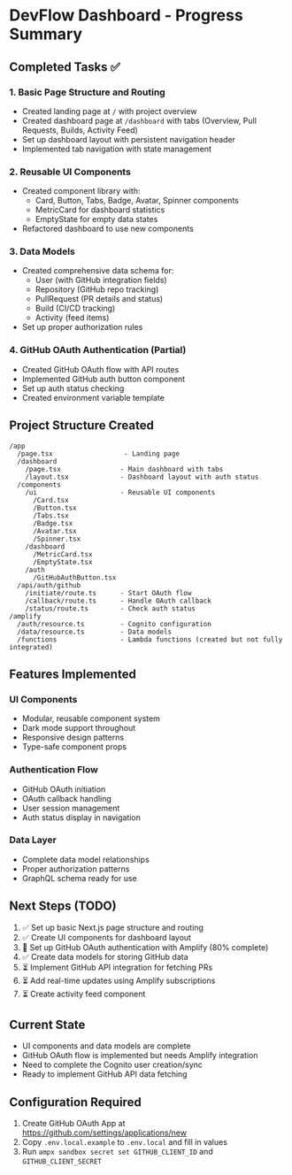 # DevFlow Dashboard - Progress Summary

## Completed Tasks ✅

### 1. Basic Page Structure and Routing
- Created landing page at `/` with project overview
- Created dashboard page at `/dashboard` with tabs (Overview, Pull Requests, Builds, Activity Feed)
- Set up dashboard layout with persistent navigation header
- Implemented tab navigation with state management

### 2. Reusable UI Components
- Created component library with:
  - Card, Button, Tabs, Badge, Avatar, Spinner components
  - MetricCard for dashboard statistics
  - EmptyState for empty data states
- Refactored dashboard to use new components

### 3. Data Models
- Created comprehensive data schema for:
  - User (with GitHub integration fields)
  - Repository (GitHub repo tracking)
  - PullRequest (PR details and status)
  - Build (CI/CD tracking)
  - Activity (feed items)
- Set up proper authorization rules

### 4. GitHub OAuth Authentication (Partial)
- Created GitHub OAuth flow with API routes
- Implemented GitHub auth button component
- Set up auth status checking
- Created environment variable template

## Project Structure Created

```
/app
  /page.tsx                  - Landing page
  /dashboard
    /page.tsx               - Main dashboard with tabs
    /layout.tsx             - Dashboard layout with auth status
  /components
    /ui                     - Reusable UI components
      /Card.tsx
      /Button.tsx
      /Tabs.tsx
      /Badge.tsx
      /Avatar.tsx
      /Spinner.tsx
    /dashboard
      /MetricCard.tsx
      /EmptyState.tsx
    /auth
      /GitHubAuthButton.tsx
  /api/auth/github
    /initiate/route.ts      - Start OAuth flow
    /callback/route.ts      - Handle OAuth callback
    /status/route.ts        - Check auth status
/amplify
  /auth/resource.ts         - Cognito configuration
  /data/resource.ts         - Data models
  /functions                - Lambda functions (created but not fully integrated)
```

## Features Implemented

### UI Components
- Modular, reusable component system
- Dark mode support throughout
- Responsive design patterns
- Type-safe component props

### Authentication Flow
- GitHub OAuth initiation
- OAuth callback handling
- User session management
- Auth status display in navigation

### Data Layer
- Complete data model relationships
- Proper authorization patterns
- GraphQL schema ready for use

## Next Steps (TODO)
1. ✅ Set up basic Next.js page structure and routing
2. ✅ Create UI components for dashboard layout
3. 🔄 Set up GitHub OAuth authentication with Amplify (80% complete)
4. ✅ Create data models for storing GitHub data
5. ⏳ Implement GitHub API integration for fetching PRs
6. ⏳ Add real-time updates using Amplify subscriptions
7. ⏳ Create activity feed component

## Current State
- UI components and data models are complete
- GitHub OAuth flow is implemented but needs Amplify integration
- Need to complete the Cognito user creation/sync
- Ready to implement GitHub API data fetching

## Configuration Required
1. Create GitHub OAuth App at https://github.com/settings/applications/new
2. Copy `.env.local.example` to `.env.local` and fill in values
3. Run `ampx sandbox secret set GITHUB_CLIENT_ID` and `GITHUB_CLIENT_SECRET`